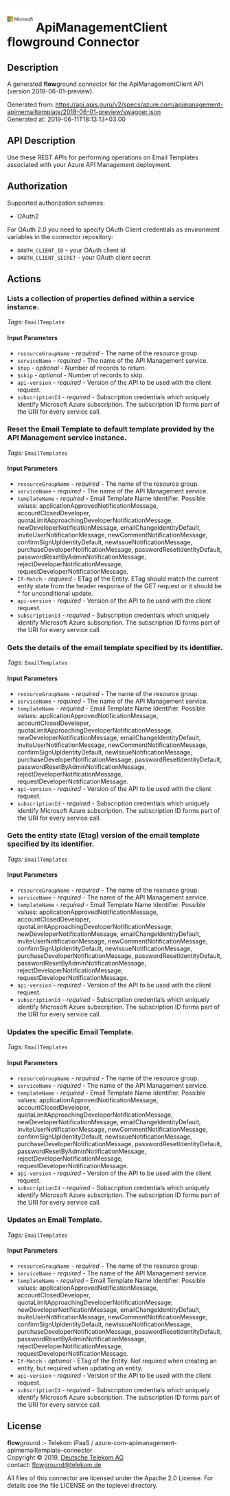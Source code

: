 # ![LOGO](logo.png) ApiManagementClient **flow**ground Connector

## Description

A generated **flow**ground connector for the ApiManagementClient API (version 2018-06-01-preview).

Generated from: https://api.apis.guru/v2/specs/azure.com/apimanagement-apimemailtemplate/2018-06-01-preview/swagger.json<br/>
Generated at: 2019-06-11T18:13:13+03:00

## API Description

Use these REST APIs for performing operations on Email Templates associated with your Azure API Management deployment.

## Authorization

Supported authorization schemes:
- OAuth2

For OAuth 2.0 you need to specify OAuth Client credentials as environment variables in the connector repository:
* `OAUTH_CLIENT_ID` - your OAuth client id
* `OAUTH_CLIENT_SECRET` - your OAuth client secret

## Actions

### Lists a collection of properties defined within a service instance.

*Tags:* `EmailTemplate`

#### Input Parameters
* `resourceGroupName` - _required_ - The name of the resource group.
* `serviceName` - _required_ - The name of the API Management service.
* `$top` - _optional_ - Number of records to return.
* `$skip` - _optional_ - Number of records to skip.
* `api-version` - _required_ - Version of the API to be used with the client request.
* `subscriptionId` - _required_ - Subscription credentials which uniquely identify Microsoft Azure subscription. The subscription ID forms part of the URI for every service call.

### Reset the Email Template to default template provided by the API Management service instance.

*Tags:* `EmailTemplates`

#### Input Parameters
* `resourceGroupName` - _required_ - The name of the resource group.
* `serviceName` - _required_ - The name of the API Management service.
* `templateName` - _required_ - Email Template Name Identifier.
    Possible values: applicationApprovedNotificationMessage, accountClosedDeveloper, quotaLimitApproachingDeveloperNotificationMessage, newDeveloperNotificationMessage, emailChangeIdentityDefault, inviteUserNotificationMessage, newCommentNotificationMessage, confirmSignUpIdentityDefault, newIssueNotificationMessage, purchaseDeveloperNotificationMessage, passwordResetIdentityDefault, passwordResetByAdminNotificationMessage, rejectDeveloperNotificationMessage, requestDeveloperNotificationMessage.
* `If-Match` - _required_ - ETag of the Entity. ETag should match the current entity state from the header response of the GET request or it should be * for unconditional update.
* `api-version` - _required_ - Version of the API to be used with the client request.
* `subscriptionId` - _required_ - Subscription credentials which uniquely identify Microsoft Azure subscription. The subscription ID forms part of the URI for every service call.

### Gets the details of the email template specified by its identifier.

*Tags:* `EmailTemplates`

#### Input Parameters
* `resourceGroupName` - _required_ - The name of the resource group.
* `serviceName` - _required_ - The name of the API Management service.
* `templateName` - _required_ - Email Template Name Identifier.
    Possible values: applicationApprovedNotificationMessage, accountClosedDeveloper, quotaLimitApproachingDeveloperNotificationMessage, newDeveloperNotificationMessage, emailChangeIdentityDefault, inviteUserNotificationMessage, newCommentNotificationMessage, confirmSignUpIdentityDefault, newIssueNotificationMessage, purchaseDeveloperNotificationMessage, passwordResetIdentityDefault, passwordResetByAdminNotificationMessage, rejectDeveloperNotificationMessage, requestDeveloperNotificationMessage.
* `api-version` - _required_ - Version of the API to be used with the client request.
* `subscriptionId` - _required_ - Subscription credentials which uniquely identify Microsoft Azure subscription. The subscription ID forms part of the URI for every service call.

### Gets the entity state (Etag) version of the email template specified by its identifier.

*Tags:* `EmailTemplates`

#### Input Parameters
* `resourceGroupName` - _required_ - The name of the resource group.
* `serviceName` - _required_ - The name of the API Management service.
* `templateName` - _required_ - Email Template Name Identifier.
    Possible values: applicationApprovedNotificationMessage, accountClosedDeveloper, quotaLimitApproachingDeveloperNotificationMessage, newDeveloperNotificationMessage, emailChangeIdentityDefault, inviteUserNotificationMessage, newCommentNotificationMessage, confirmSignUpIdentityDefault, newIssueNotificationMessage, purchaseDeveloperNotificationMessage, passwordResetIdentityDefault, passwordResetByAdminNotificationMessage, rejectDeveloperNotificationMessage, requestDeveloperNotificationMessage.
* `api-version` - _required_ - Version of the API to be used with the client request.
* `subscriptionId` - _required_ - Subscription credentials which uniquely identify Microsoft Azure subscription. The subscription ID forms part of the URI for every service call.

### Updates the specific Email Template.

*Tags:* `EmailTemplates`

#### Input Parameters
* `resourceGroupName` - _required_ - The name of the resource group.
* `serviceName` - _required_ - The name of the API Management service.
* `templateName` - _required_ - Email Template Name Identifier.
    Possible values: applicationApprovedNotificationMessage, accountClosedDeveloper, quotaLimitApproachingDeveloperNotificationMessage, newDeveloperNotificationMessage, emailChangeIdentityDefault, inviteUserNotificationMessage, newCommentNotificationMessage, confirmSignUpIdentityDefault, newIssueNotificationMessage, purchaseDeveloperNotificationMessage, passwordResetIdentityDefault, passwordResetByAdminNotificationMessage, rejectDeveloperNotificationMessage, requestDeveloperNotificationMessage.
* `api-version` - _required_ - Version of the API to be used with the client request.
* `subscriptionId` - _required_ - Subscription credentials which uniquely identify Microsoft Azure subscription. The subscription ID forms part of the URI for every service call.

### Updates an Email Template.

*Tags:* `EmailTemplates`

#### Input Parameters
* `resourceGroupName` - _required_ - The name of the resource group.
* `serviceName` - _required_ - The name of the API Management service.
* `templateName` - _required_ - Email Template Name Identifier.
    Possible values: applicationApprovedNotificationMessage, accountClosedDeveloper, quotaLimitApproachingDeveloperNotificationMessage, newDeveloperNotificationMessage, emailChangeIdentityDefault, inviteUserNotificationMessage, newCommentNotificationMessage, confirmSignUpIdentityDefault, newIssueNotificationMessage, purchaseDeveloperNotificationMessage, passwordResetIdentityDefault, passwordResetByAdminNotificationMessage, rejectDeveloperNotificationMessage, requestDeveloperNotificationMessage.
* `If-Match` - _optional_ - ETag of the Entity. Not required when creating an entity, but required when updating an entity.
* `api-version` - _required_ - Version of the API to be used with the client request.
* `subscriptionId` - _required_ - Subscription credentials which uniquely identify Microsoft Azure subscription. The subscription ID forms part of the URI for every service call.

## License

**flow**ground :- Telekom iPaaS / azure-com-apimanagement-apimemailtemplate-connector<br/>
Copyright © 2019, [Deutsche Telekom AG](https://www.telekom.de)<br/>
contact: flowground@telekom.de

All files of this connector are licensed under the Apache 2.0 License. For details
see the file LICENSE on the toplevel directory.
